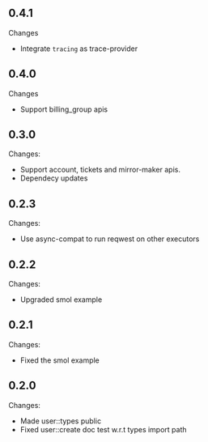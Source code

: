 
## 0.4.1
Changes
- Integrate `tracing` as trace-provider

## 0.4.0
Changes
- Support billing_group apis

## 0.3.0
Changes:
- Support account, tickets and mirror-maker apis.
- Dependecy updates

## 0.2.3
Changes:
- Use async-compat to run reqwest on other executors

## 0.2.2
Changes:
- Upgraded smol example

## 0.2.1
Changes:
- Fixed the smol example

## 0.2.0
Changes:
- Made user::types public 
- Fixed user::create doc test w.r.t types import path
